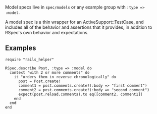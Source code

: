 Model specs live in `spec/models` or any example group with
`:type => :model`.

A model spec is a thin wrapper for an ActiveSupport::TestCase, and includes all
of the behavior and assertions that it provides, in addition to RSpec's own
behavior and expectations.

## Examples

    require "rails_helper"

    RSpec.describe Post, :type => :model do
      context "with 2 or more comments" do
        it "orders them in reverse chronologically" do
          post = Post.create!
          comment1 = post.comments.create!(:body => "first comment")
          comment2 = post.comments.create!(:body => "second comment")
          expect(post.reload.comments).to eq([comment2, comment1])
        end
      end
    end
